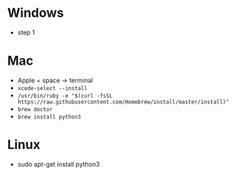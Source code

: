 Windows
=======
- step 1

Mac
===
- Apple + space -> terminal
- ``xcode-select --install``
- ``/usr/bin/ruby -e "$(curl -fsSL https://raw.githubusercontent.com/Homebrew/install/master/install)"``
- ``brew doctor``
- ``brew install python3``

Linux
=====
- sudo apt-get install python3


